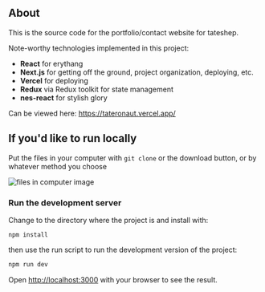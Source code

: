 ## About

This is the source code for the portfolio/contact website for tateshep.

Note-worthy technologies implemented in this project:
- **React** for erythang
- **Next.js** for getting off the ground, project organization, deploying, etc.
- **Vercel** for deploying
- **Redux** via Redux toolkit for state management
- **nes-react** for stylish glory

Can be viewed here:
https://tateronaut.vercel.app/

## If you'd like to run locally

Put the files in your computer with `git clone` or the download button, or by whatever method you choose

![files in computer image](https://media2.giphy.com/media/xUPGcmvgjMIEhy6jZu/giphy.gif?cid=ecf05e4747d9b8db584932300e521cbee2990286bf2f8f4b&rid=giphy.gif)

### Run the development server

Change to the directory where the project is and install with:

```
npm install
```

then use the run script to run the development version of the project:

```bash
npm run dev

```

Open [http://localhost:3000](http://localhost:3000) with your browser to see the result.

